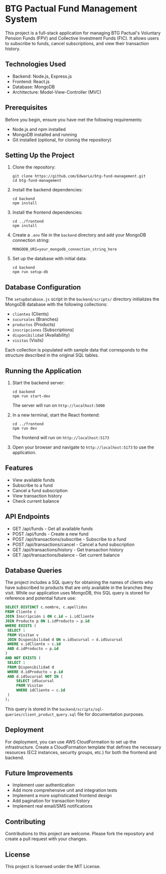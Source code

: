 # BTG Pactual Fund Management System

This project is a full-stack application for managing BTG Pactual's Voluntary Pension Funds (FPV) and Collective Investment Funds (FIC). It allows users to subscribe to funds, cancel subscriptions, and view their transaction history.

## Technologies Used

- Backend: Node.js, Express.js
- Frontend: React.js
- Database: MongoDB
- Architecture: Model-View-Controller (MVC)

## Prerequisites

Before you begin, ensure you have met the following requirements:

- Node.js and npm installed
- MongoDB installed and running
- Git installed (optional, for cloning the repository)

## Setting Up the Project

1. Clone the repository:
   ```
   git clone https://github.com/EdwarLe/btg-fund-management.git
   cd btg-fund-management
   ```

2. Install the backend dependencies:
   ```
   cd backend
   npm install
   ```

3. Install the frontend dependencies:
   ```
   cd ../frontend
   npm install
   ```

4. Create a `.env` file in the `backend` directory and add your MongoDB connection string:
   ```
   MONGODB_URI=your_mongodb_connection_string_here
   ```

5. Set up the database with initial data:
   ```
   cd backend
   npm run setup-db
   ```

## Database Configuration

The `setupDatabase.js` script in the `backend/scripts/` directory initializes the MongoDB database with the following collections:

- `clientes` (Clients)
- `sucursales` (Branches)
- `productos` (Products)
- `inscripciones` (Subscriptions)
- `disponibilidad` (Availability)
- `visitas` (Visits)

Each collection is populated with sample data that corresponds to the structure described in the original SQL tables.

## Running the Application

1. Start the backend server:
   ```
   cd backend
   npm run start-dev
   ```
   The server will run on `http://localhost:5000`

2. In a new terminal, start the React frontend:
   ```
   cd ../frontend
   npm run dev
   ```
   The frontend will run on `http://localhost:5173`

3. Open your browser and navigate to `http://localhost:5173` to use the application.

## Features

- View available funds
- Subscribe to a fund
- Cancel a fund subscription
- View transaction history
- Check current balance

## API Endpoints

- GET /api/funds - Get all available funds
- POST /api/funds - Create a new fund
- POST /api/transactions/subscribe - Subscribe to a fund
- POST /api/transactions/cancel - Cancel a fund subscription
- GET /api/transactions/history - Get transaction history
- GET /api/transactions/balance - Get current balance

## Database Queries

The project includes a SQL query for obtaining the names of clients who have subscribed to products that are only available in the branches they visit. While our application uses MongoDB, this SQL query is stored for reference and potential future use:

```sql
SELECT DISTINCT c.nombre, c.apellidos
FROM Cliente c
JOIN Inscripción i ON c.id = i.idCliente
JOIN Producto p ON i.idProducto = p.id
WHERE EXISTS (
 SELECT 1
 FROM Visitan v
 JOIN Disponibilidad d ON v.idSucursal = d.idSucursal
 WHERE v.idCliente = c.id
 AND d.idProducto = p.id
)
AND NOT EXISTS (
 SELECT 1
 FROM Disponibilidad d
 WHERE d.idProducto = p.id
 AND d.idSucursal NOT IN (
     SELECT idSucursal
     FROM Visitan
     WHERE idCliente = c.id
 )
);

```

This query is stored in the `backend/scripts/sql-queries/client_product_query.sql` file for documentation purposes.


## Deployment

For deployment, you can use AWS CloudFormation to set up the infrastructure. Create a CloudFormation template that defines the necessary resources (EC2 instances, security groups, etc.) for both the frontend and backend.

## Future Improvements

- Implement user authentication
- Add more comprehensive unit and integration tests
- Implement a more sophisticated frontend design
- Add pagination for transaction history
- Implement real email/SMS notifications

## Contributing

Contributions to this project are welcome. Please fork the repository and create a pull request with your changes.

## License

This project is licensed under the MIT License.